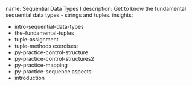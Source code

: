 name: Sequential Data Types I
description: Get to know the fundamental sequential data types - strings and tuples.
insights:
  - intro-sequential-data-types
  - the-fundamental-tuples
  - tuple-assignment
  - tuple-methods
exercises:
  - py-practice-control-structure
  - py-practice-control-structures2
  - py-practice-mapping
  - py-practice-sequence
aspects:
  - introduction
